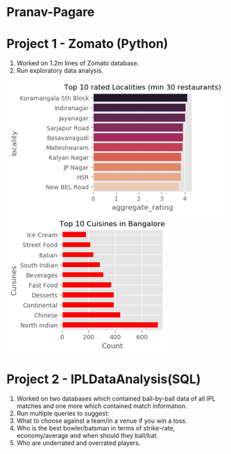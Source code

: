 # Pranav-Pagare

# Project 1 - Zomato (Python)
1. Worked on 1.2m lines of Zomato database.
2. Run exploratory data analysis.

<img src="https://github.com/pranavpagare/portfolio/blob/master/Rated_locality.png"> <img src="https://github.com/pranavpagare/portfolio/blob/master/cuisine.png">

# Project 2 - IPLDataAnalysis(SQL)
1. Worked on two databases which contained ball-by-ball data of all IPL matches and one more which contained match information.
2. Run multiple queries to suggest:
      <li>What to choose against a team/in a venue if you win a toss.</li>
      <li>Who is the best bowler/batsman in terms of strike-rate, economy/average and when should they ball/bat.</li>
      <li>Who are underrated and overrated players.</li>




